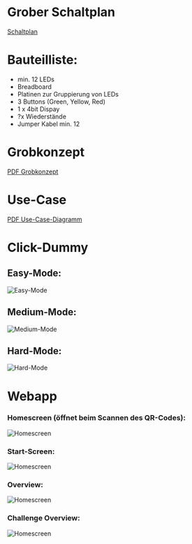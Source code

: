 # Grober Schaltplan
[Schaltplan](https://github.com/NiklasBleicher/IoT/blob/main/Files/Schaltplan.png)

# Bauteilliste:
- min. 12 LEDs
- Breadboard
- Platinen zur Gruppierung von LEDs
- 3 Buttons (Green, Yellow, Red)
- 1 x 4bit Dispay
- ?x Wiederstände 
- Jumper Kabel min. 12


# Grobkonzept

[PDF Grobkonzept](https://github.com/NiklasBleicher/IoT/blob/main/Files/HighHeros_Grobentwurf.pdf)

# Use-Case

[PDF Use-Case-Diagramm](https://github.com/NiklasBleicher/IoT/blob/main/Files/GUI-Prototyp/UseCaseDiagramm.pdf)

# Click-Dummy

## Easy-Mode:
![Easy-Mode](https://github.com/NiklasBleicher/IoT/blob/main/Files/GUI-Prototyp/easy.gif)

## Medium-Mode:
![Medium-Mode](https://github.com/NiklasBleicher/IoT/blob/main/Files/GUI-Prototyp/medium.gif)

## Hard-Mode:
![Hard-Mode](https://github.com/NiklasBleicher/IoT/blob/main/Files/GUI-Prototyp/hard.gif) 

# Webapp

### Homescreen (öffnet beim Scannen des QR-Codes):
![Homescreen](https://github.com/NiklasBleicher/IoT/blob/main/Files/GUI-Prototyp/Webapp.png) 
### Start-Screen:
![Homescreen](https://github.com/NiklasBleicher/IoT/blob/main/Files/GUI-Prototyp/Start.png) 
### Overview:
![Homescreen](https://github.com/NiklasBleicher/IoT/blob/main/Files/GUI-Prototyp/Overview.png) 
### Challenge Overview:
![Homescreen](https://github.com/NiklasBleicher/IoT/blob/main/Files/GUI-Prototyp/Challenge%20Overview.png) 
